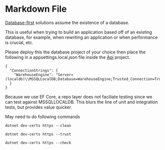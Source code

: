 ﻿# Markdown File

[Database-first](https://www.entityframeworktutorial.net/efcore/create-model-for-existing-database-in-ef-core.aspx) solutions assume the existence of a database. 

This is useful when trying to build an application based off of an existing database, for example, when rewriting an application or when performance is crucial, etc.

Please deploy this the database project of your choice then place the following in a appsettings.local.json file inside the [Api](WarehouseEngine.Api) project.
```
{
  "ConnectionStrings": {
    "WarehouseEngine": "Server=(localdb)\\MSSQLLocalDB;Database=WarehouseEngine;Trusted_Connection=True"
  }
}
```

Because we use EF Core, a repo layer does not faciliate testing since we can test against MSSQLLOCALDB. This blurs the line of unit and integration tests, but provides value quicker.

May need to do following commands

`dotnet dev-certs https --clean`

`dotnet dev-certs https --trust`

`dotnet dev-certs https --check`